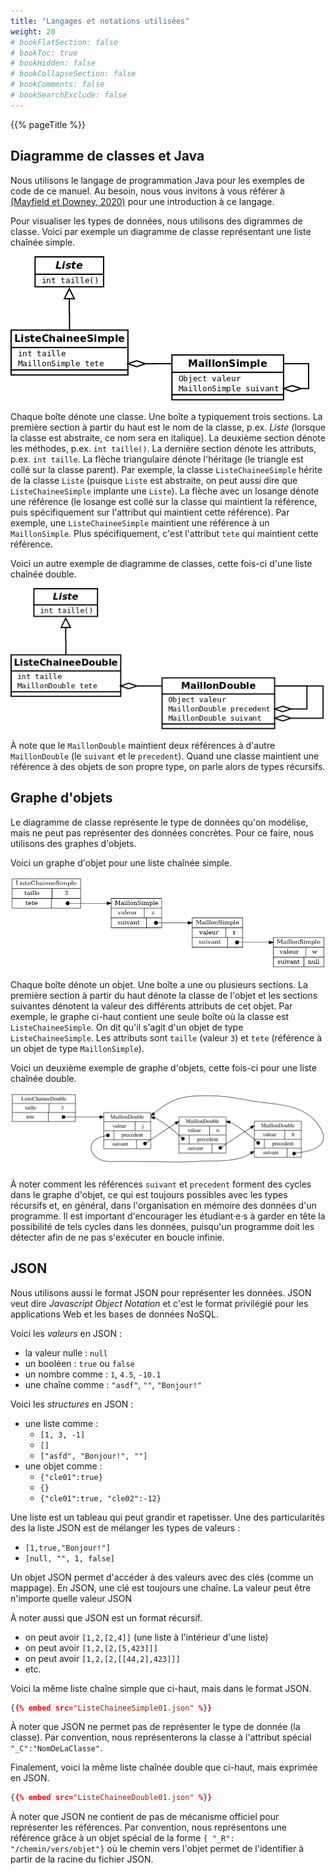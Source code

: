 ```yaml
---
title: "Langages et notations utilisées"
weight: 20
# bookFlatSection: false
# bookToc: true
# bookHidden: false
# bookCollapseSection: false
# bookComments: false
# bookSearchExclude: false
---
```


{{% pageTitle %}}

## Diagramme de classes et Java

Nous utilisons le langage de programmation Java pour les exemples de code de ce manuel. Au besoin, nous vous invitons à vous référer à <a href="/bibliographie#mayfield-allen-2020">(Mayfield et Downey, 2020)</a> pour une introduction à ce langage.

Pour visualiser les types de données, nous utilisons des digrammes de classe.
Voici par exemple un diagramme de classe représentant une liste chaînée simple.

<img class="figure" src="./liste_chainee_simple.png" />

Chaque boîte dénote une classe. Une boîte a typiquement trois sections. La
première section à partir du haut est le nom de la classe, p.ex. *Liste*
(lorsque la classe est abstraite, ce nom sera en italique). La deuxième section
dénote les méthodes, p.ex. `int taille()`.  La dernière section dénote les
attributs, p.ex. `int taille`. La flèche triangulaire dénote l'héritage (le
triangle est collé sur la classe parent).  Par exemple, la classe
`ListeChaineeSimple` hérite de la classe `Liste` (puisque `Liste` est abstraite,
on peut aussi dire que `ListeChaineeSimple` implante une `Liste`).  La flèche
avec un losange dénote une référence (le losange est collé sur la classe qui
maintient la référence, puis spécifiquement sur l'attribut qui maintient cette
référence).  Par exemple, une `ListeChaineeSimple` maintient une référence à un
`MaillonSimple`. Plus spécifiquement, c'est l'attribut `tete` qui maintient cette référence.

Voici un autre exemple de diagramme de classes, cette fois-ci d'une liste chaînée double.

<img class="figure" src="./liste_chainee_double.png" />

À note que le `MaillonDouble` maintient deux références à d'autre
`MaillonDouble` (le `suivant` et le `precedent`).  Quand une classe maintient
une référence à des objets de son propre type, on parle alors de types
récursifs.

## Graphe d'objets

Le diagramme de classe représente le type de données qu'on modélise,
mais ne peut pas représenter des données concrètes.
Pour ce faire, nous utilisons des graphes d'objets.

Voici un graphe d'objet pour une liste chaînée simple.

<img class="figure" src="./graphe_ListeChaineeSimple.png" />

Chaque boîte dénote un objet. Une boîte a une ou plusieurs sections.
La première section à partir du haut dénote la classe de l'objet 
et les sections suivantes dénotent la valeur des différents attributs de cet objet.
Par exemple, le graphe ci-haut contient une seule boîte où la classe est `ListeChaineeSimple`.
On dit qu'il s'agit d'un objet de type `ListeChaineeSimple`.
Les attributs sont `taille` (valeur `3`) et `tete` (référence à un objet de type `MaillonSimple`).

Voici un deuxième exemple de graphe d'objets, cette fois-ci pour une liste chaînée double.

<img class="figure" src="./graphe_edite_ListeChaineeDouble.png" />

À noter comment les références `suivant` et `precedent` forment des cycles dans le graphe 
d'objet, ce qui est toujours possibles avec les types récursifs et, en général, dans 
l'organisation en mémoire des données d'un programme.
Il est important d'encourager les étudiant·e·s à garder en tête la possibilité de tels cycles
dans les données, puisqu'un programme doit les détecter afin de ne pas s'exécuter en boucle infinie.



## JSON

Nous utilisons aussi le format JSON pour représenter les données.
JSON veut dire *Javascript Object Notation* et c'est le format privilégié pour les applications Web
et les bases de données NoSQL.

Voici les *valeurs* en JSON&nbsp;:

* la valeur nulle&nbsp;: `null`
* un booléen&nbsp;: `true`  ou `false`
* un nombre comme&nbsp;: `1`, `4.5`, `-10.1` 
* une chaîne comme&nbsp;: `"asdf"`, `""`, `"Bonjour!"`

Voici les *structures* en JSON&nbsp;:

* une liste comme&nbsp;: 
    * `[1, 3, -1]`
    * `[]`
    * `["asfd", "Bonjour!", ""]`
* une objet comme&nbsp;: 
    * `{"cle01":true}`
    * `{}`
    * `{"cle01":true, "cle02":-12}`

Une liste est un tableau qui peut grandir et rapetisser. Une des particularités
des la liste JSON est de mélanger les types de valeurs&nbsp;:

* `[1,true,"Bonjour!"]`
* `[null, "", 1, false]`

Un objet JSON permet d'accéder à des valeurs avec des clés (comme un mappage).
En JSON, une clé est toujours une chaîne.
La valeur peut être n'importe quelle valeur JSON

À noter aussi que JSON est un format récursif.

* on peut avoir `[1,2,[2,4]]` (une liste à l'intérieur d'une liste)
* on peut avoir `[1,2,[2,[5,423]]]` 
* on peut avoir `[1,2,[2,[[44,2],423]]]` 
* etc.

Voici la même liste chaîne simple que ci-haut, mais dans le format JSON.

```json
{{% embed src="ListeChaineeSimple01.json" %}}
```

À noter que JSON ne permet pas de représenter le type de donnée (la classe).
Par convention, nous représenterons la classe à l'attribut spécial `"_C":"NomDeLaClasse"`.

Finalement, voici la même liste chaînée double que ci-haut, mais exprimée en JSON.

```json
{{% embed src="ListeChaineeDouble01.json" %}}
```

À noter que JSON ne contient de pas de mécanisme officiel pour représenter les références.
Par convention, nous représentons une référence grâce à un objet spécial de la forme `{ "_R": "/chemin/vers/objet"}`
où le chemin vers l'objet permet de l'identifier à partir de la racine du fichier JSON.



